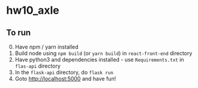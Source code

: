 # hw10_axle

## To run

0. Have npm / yarn installed
1. Build node using `npm build` (or `yarn build`) in `react-front-end` directory
2. Have python3 and dependencies installed - use `Requirements.txt` in `flas-api` directory
3. In the `flask-api` directory, do `flask run`
4. Goto <http://localhost:5000> and have fun!
